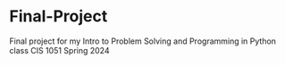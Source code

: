 # Final-Project

Final project for my Intro to Problem Solving and Programming in Python class CIS 1051 Spring 2024
